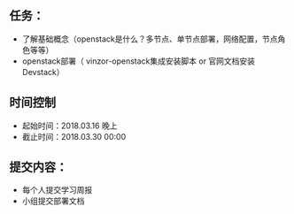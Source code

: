 ## 任务：

- 了解基础概念（openstack是什么？多节点、单节点部署，网络配置，节点角色等等）
- openstack部署（ vinzor-openstack集成安装脚本 or 官网文档安装Devstack）

## 时间控制

- 起始时间：2018.03.16 晚上
- 截止时间：2018.03.30 00:00

## 提交内容：

- 每个人提交学习周报
- 小组提交部署文档

